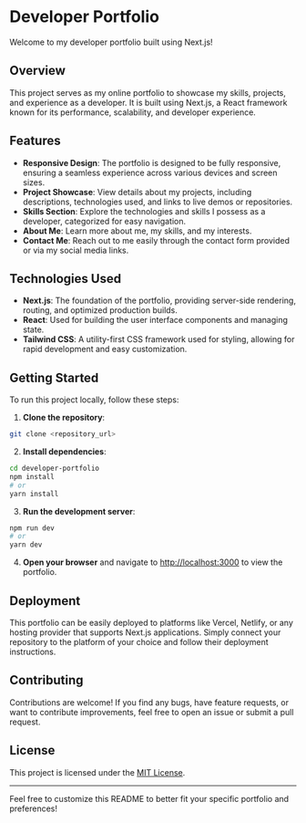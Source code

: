 
# Developer Portfolio

Welcome to my developer portfolio built using Next.js!

## Overview

This project serves as my online portfolio to showcase my skills, projects, and experience as a developer. It is built using Next.js, a React framework known for its performance, scalability, and developer experience.

## Features

- **Responsive Design**: The portfolio is designed to be fully responsive, ensuring a seamless experience across various devices and screen sizes.
- **Project Showcase**: View details about my projects, including descriptions, technologies used, and links to live demos or repositories.
- **Skills Section**: Explore the technologies and skills I possess as a developer, categorized for easy navigation.
- **About Me**: Learn more about me, my skills, and my interests.
- **Contact Me**: Reach out to me easily through the contact form provided or via my social media links.

## Technologies Used

- **Next.js**: The foundation of the portfolio, providing server-side rendering, routing, and optimized production builds.
- **React**: Used for building the user interface components and managing state.
- **Tailwind CSS**: A utility-first CSS framework used for styling, allowing for rapid development and easy customization.

## Getting Started

To run this project locally, follow these steps:

1. **Clone the repository**:

```bash
git clone <repository_url>
```

2. **Install dependencies**:

```bash
cd developer-portfolio
npm install
# or
yarn install
```

3. **Run the development server**:

```bash
npm run dev
# or
yarn dev
```

4. **Open your browser** and navigate to [http://localhost:3000](http://localhost:3000) to view the portfolio.

## Deployment

This portfolio can be easily deployed to platforms like Vercel, Netlify, or any hosting provider that supports Next.js applications. Simply connect your repository to the platform of your choice and follow their deployment instructions.

## Contributing

Contributions are welcome! If you find any bugs, have feature requests, or want to contribute improvements, feel free to open an issue or submit a pull request.

## License

This project is licensed under the [MIT License](LICENSE).

---

Feel free to customize this README to better fit your specific portfolio and preferences!